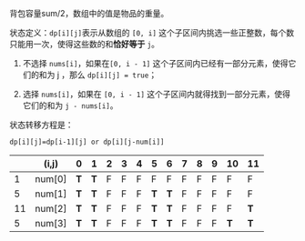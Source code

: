 背包容量sum/2，数组中的值是物品的重量。

状态定义：`dp[i][j]`表示从数组的 `[0, i]` 这个子区间内挑选一些正整数，每个数只能用一次，使得这些数的和**恰好等于** `j`。

1. 不选择 `nums[i]`，如果在`[0, i - 1]`  这个子区间内已经有一部分元素，使得它们的和为 j ，那么 `dp[i][j] = true`；

2. 选择 `nums[i]`，如果在 `[0, i - 1]` 这个子区间内就得找到一部分元素，使得它们的和为 `j - nums[i]`。

状态转移方程是：

``` 
dp[i][j]=dp[i-1][j] or dp[i][j-num[i]]
```



|      | (i,j)  | 0     | 1     | 2    | 3    | 4    | 5     | 6     | 7    | 8    | 9    | 10    | 11    |
| ---- | ------ | ----- | ----- | ---- | ---- | ---- | ----- | ----- | ---- | ---- | ---- | ----- | ----- |
| 1    | num[0] | **T** | **T** | F    | F    | F    | F     | F     | F    | F    | F    | F     | F     |
| 5    | num[1] | **T** | **T** | F    | F    | F    | **T** | **T** | F    | F    | F    | F     | F     |
| 11   | num[2] | **T** | **T** | F    | F    | F    | **T** | **T** | F    | F    | F    | F     | **T** |
| 5    | num[3] | **T** | **T** | F    | F    | F    | **T** | **T** | F    | F    | F    | **T** | **T** |


